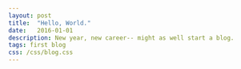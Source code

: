 ```yaml
---
layout: post
title:  "Hello, World."
date:   2016-01-01
description: New year, new career-- might as well start a blog.
tags: first blog
css: /css/blog.css
---
```



<!-- {% highlight js %}
var x = y+12343;
var b = x+9090;
{% endhighlight %}

Check out the [Jekyll docs][jekyll-docs] for more info on how to get the most out of Jekyll. File all bugs/feature requests at [Jekyll’s GitHub repo][jekyll-gh]. If you have questions, you can ask them on [Jekyll Talk][jekyll-talk].

[jekyll-docs]: http://jekyllrb.com/docs/home
[jekyll-gh]:   https://github.com/jekyll/jekyll
[jekyll-talk]: https://talk.jekyllrb.com/ -->
